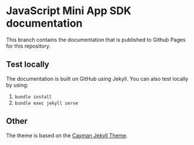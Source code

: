 # JavaScript Mini App SDK documentation

This branch contains the documentation that is published to Github Pages for this repository.

## Test locally

The documentation is built on GitHub using Jekyll. You can also test locally by using:

1. `bundle install`
2. `bundle exec jekyll serve`

## Other

The theme is based on the [Cayman Jekyll Theme](https://github.com/pages-themes/cayman).
